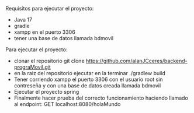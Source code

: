 Requisitos para ejecutar el proyecto:
- Java 17
- gradle
- xampp en el puerto 3306
- tener una base de datos llamada bdmovil

Para ejecutar el proyecto:
- clonar el repositorio git clone https://github.com/alanJCceres/backend-prograMovil.git
- en la raiz del repositorio ejecutar en la terminar ./gradlew build
- Tener corriendo xampp el puerto 3306 con el usuario root sin contreseña y con una base de datos creada llamada bdmovil
- Ejecutar el proyecto spring
- Finalmente hacer prueba del correcto funcionamiento haciendo llamado al endpoint: GET localhost:8080/holaMundo
